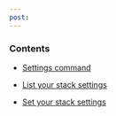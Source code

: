 ```yaml
---
post: 
---
```


### Contents

*   [Settings command](#)
*   [List your stack settings](#list)
            
     
            


*   [Set your stack settings](#set)
            
                                                                                                       



